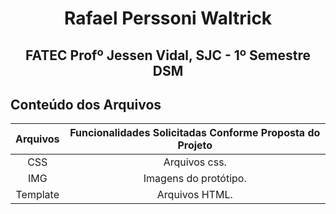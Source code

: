 <h1 align="center"> Rafael Perssoni Waltrick </h1>
<h2 align="center">FATEC Profº Jessen Vidal, SJC - 1º Semestre DSM </h2>


<h2> Conteúdo dos Arquivos</h2>

|Arquivos  |                            Funcionalidades Solicitadas Conforme Proposta do Projeto                                   |
:---------------------: | :-------------------------------------------------------------------------------------------------------------------: | 
|       CSS        | Arquivos css.                                                                    | 
|       IMG        | Imagens do protótipo.                                                          |
|      Template         | Arquivos HTML. |  
